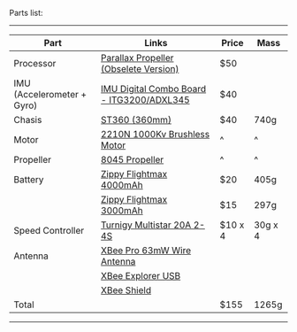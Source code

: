 Parts list:

---

| Part | Links | Price | Mass |
| ------------- | ------------- | ------------- | ------------- |
| Processor | [Parallax Propeller (Obselete Version)](http://www.parallax.com/microcontrollers/propeller) | $50 |  |
| IMU (Accelerometer + Gyro) | [IMU Digital Combo Board - ITG3200/ADXL345](https://www.sparkfun.com/products/10121) | $40 |  |
| Chasis | [ST360 (360mm)](http://www.hobbyking.com/hobbyking/store/__28592__st360_quadcopter_frame_w_motors_and_propellers_360mm.html) | $40 | 740g |
| Motor | [2210N 1000Kv Brushless Motor](http://www.hobbyking.com/hobbyking/store/__8621__2210n_1000kv_brushless_motor.html) | ^ | ^ |
| Propeller | [8045 Propeller](http://www.hobbyking.com/hobbyking/store/__22440__slow_fly_electric_prop_8045_sf_4_pc_green_.html) | ^ | ^ |
| Battery | [Zippy Flightmax 4000mAh](http://www.hobbyking.com/hobbyking/store/uh_viewItem.asp?idProduct=7634) | $20 | 405g |
| | [Zippy Flightmax 3000mAh](http://www.hobbyking.com/hobbyking/store/__8851__ZIPPY_Flightmax_3000mAh_3S1P_20C.html) | $15 | 297g |
| Speed Controller | [Turnigy Multistar 20A 2-4S](http://www.hobbyking.com/hobbyking/store/__25364__Turnigy_Multistar_20_Amp_Multi_rotor_Brushless_ESC_2_4S.html) | $10 x 4 | 30g x 4 |
| Antenna | [XBee Pro 63mW Wire Antenna](https://www.sparkfun.com/products/10421) |
| | [XBee Explorer USB](https://www.sparkfun.com/products/8687)
| | [XBee Shield](https://www.sparkfun.com/products/10854) |
| Total | | $155 | 1265g |

---